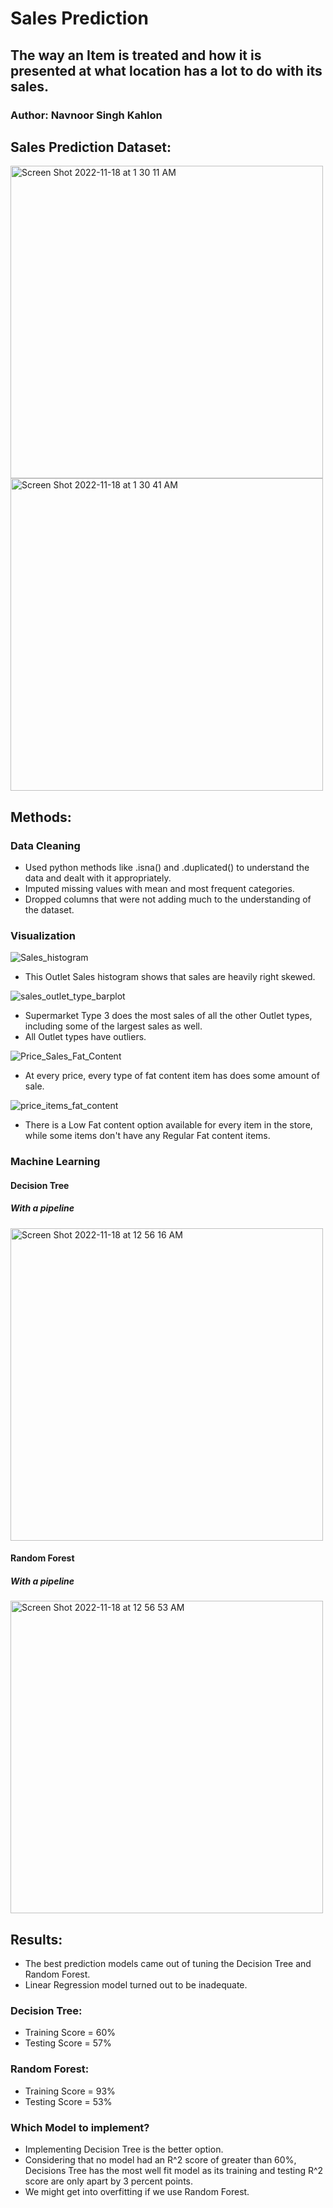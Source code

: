 # Sales Prediction 
## The way an Item is treated and how it is presented at what location has a lot to do with its sales. 

### Author: Navnoor Singh Kahlon

## Sales Prediction Dataset:
<img width="500" alt="Screen Shot 2022-11-18 at 1 30 11 AM" src="https://user-images.githubusercontent.com/86537623/202668900-0a3322ea-2bd2-4fdb-abbc-885532801271.png">

<img width="500" alt="Screen Shot 2022-11-18 at 1 30 41 AM" src="https://user-images.githubusercontent.com/86537623/202668922-8924cf8d-5e04-4eb3-8692-c247250ad86a.png">

## Methods:
### Data Cleaning
- Used python methods like .isna() and .duplicated() to understand the data and dealt with it appropriately.
- Imputed missing values with mean and most frequent categories. 
- Dropped columns that were not adding much to the understanding of the dataset. 

### Visualization

![Sales_histogram](https://user-images.githubusercontent.com/86537623/202663934-b6b3084a-d005-4480-8c7c-a6d717561ccb.png)
- This Outlet Sales histogram shows that sales are heavily right skewed.

![sales_outlet_type_barplot](https://user-images.githubusercontent.com/86537623/202663954-a0b465e3-3790-4ab8-930d-08293ffe5939.png)

- Supermarket Type 3 does the most sales of all the other Outlet types, including some of the largest sales as well.
- All Outlet types have outliers.

![Price_Sales_Fat_Content](https://user-images.githubusercontent.com/86537623/202663966-0ff8d0d1-1cbe-4f30-88b1-3fd1be4f4538.png)
- At every price, every type of fat content item has does some amount of sale.

![price_items_fat_content](https://user-images.githubusercontent.com/86537623/202663974-45d793bd-2db6-4592-8c0c-1e227ca6d68f.png)
- There is a Low Fat content option available for every item in the store, while some items don't have any Regular Fat content items.

### Machine Learning
#### Decision Tree 
##### With a pipeline
<img width="500" alt="Screen Shot 2022-11-18 at 12 56 16 AM" src="https://user-images.githubusercontent.com/86537623/202663979-f0764817-f022-47ce-ab95-7e4f1b44d41e.png">

#### Random Forest
##### With a pipeline
<img width="500" alt="Screen Shot 2022-11-18 at 12 56 53 AM" src="https://user-images.githubusercontent.com/86537623/202663987-093b65d0-4aa4-40ce-acbe-5ae2ba73f845.png">

## Results:
- The best prediction models came out of tuning the Decision Tree and Random Forest. 
- Linear Regression model turned out to be inadequate.

### Decision Tree:
- Training Score = 60%
- Testing Score = 57%

### Random Forest:
- Training Score = 93%
- Testing Score = 53%

### Which Model to implement?
- Implementing Decision Tree is the better option.
- Considering that no model had an R^2 score of greater than 60%,  Decisions Tree has the most well fit model as its training and testing R^2 score are only apart by 3 percent points. 
- We might get into overfitting if we use Random Forest. 








